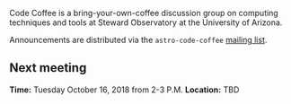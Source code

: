 Code Coffee is a bring-your-own-coffee  discussion group on computing techniques and tools at Steward Observatory at the University of Arizona.

Announcements are distributed via the `astro-code-coffee` [mailing list](https://list.arizona.edu/sympa/info/astro-code-coffee).

## Next meeting

**Time:** Tuesday October 16, 2018 from 2-3 P.M.
**Location:** TBD